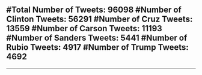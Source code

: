 #Total Number of Tweets: 96098 
#Number of Clinton Tweets: 56291
#Number of Cruz Tweets: 13559
#Number of Carson Tweets: 11193
#Number of Sanders Tweets: 5441
#Number of Rubio Tweets: 4917
#Number of Trump Tweets: 4692
---
---
